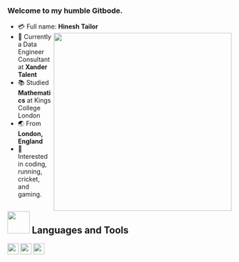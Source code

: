 ### Welcome to my humble Gitbode.

- :credit_card: Full name: **Hinesh Tailor** <img src="https://i.pinimg.com/originals/df/1a/ff/df1aff8395678d11b99b575f0e3b19d5.gif" width="400" align="right"/>
- :school: Currently a Data Engineer Consultant at **Xander Talent**
- :books: Studied **Mathematics** at Kings College London
- :earth_asia: From **London, England**
- :monocle_face: Interested in coding, running, cricket, and gaming.


## <img src="https://media2.giphy.com/media/QssGEmpkyEOhBCb7e1/giphy.gif?cid=ecf05e47a0n3gi1bfqntqmob8g9aid1oyj2wr3ds3mg700bl&rid=giphy.gif" width="50px" height="50px"> Languages and Tools
<p>
<img src="https://cdn.jsdelivr.net/gh/devicons/devicon/icons/python/python-original.svg" height="25">
<img src="https://cdn.jsdelivr.net/gh/devicons/devicon/icons/visualstudio/visualstudio-plain.svg" height ="25" />
<img src="https://cdn.jsdelivr.net/gh/devicons/devicon/icons/git/git-original.svg" height ="25"/>


</p>




<br>
